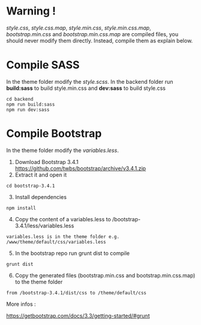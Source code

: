 # Warning !

_style.css_, _style.css.map_, _style.min.css_, _style.min.css.map_, _bootstrap.min.css_ and _bootstrap.min.css.map_ are compiled files, you should never modify them directly. Instead, compile them as explain below.

# Compile SASS

In the theme folder modify the _style.scss_.
In the backend folder run **build:sass** to build style.min.css and **dev:sass** to build style.css

```
cd backend
npm run build:sass
npm run dev:sass
```

# Compile Bootstrap

In the theme folder modify the _variables.less_.

1. Download Bootstrap 3.4.1
   https://github.com/twbs/bootstrap/archive/v3.4.1.zip
2. Extract it and open it

```
cd bootstrap-3.4.1
```

3. Install dependencies

```
npm install
```

4. Copy the content of a variables.less to /bootstrap-3.4.1/less/variables.less

```
variables.less is in the theme folder e.g. /www/theme/default/css/variables.less
```

5. In the bootstrap repo run grunt dist to compile

```
grunt dist
```

6. Copy the generated files (bootstrap.min.css and bootstrap.min.css.map) to the theme folder

```
from /bootstrap-3.4.1/dist/css to /theme/default/css
```

More infos :

https://getbootstrap.com/docs/3.3/getting-started/#grunt
